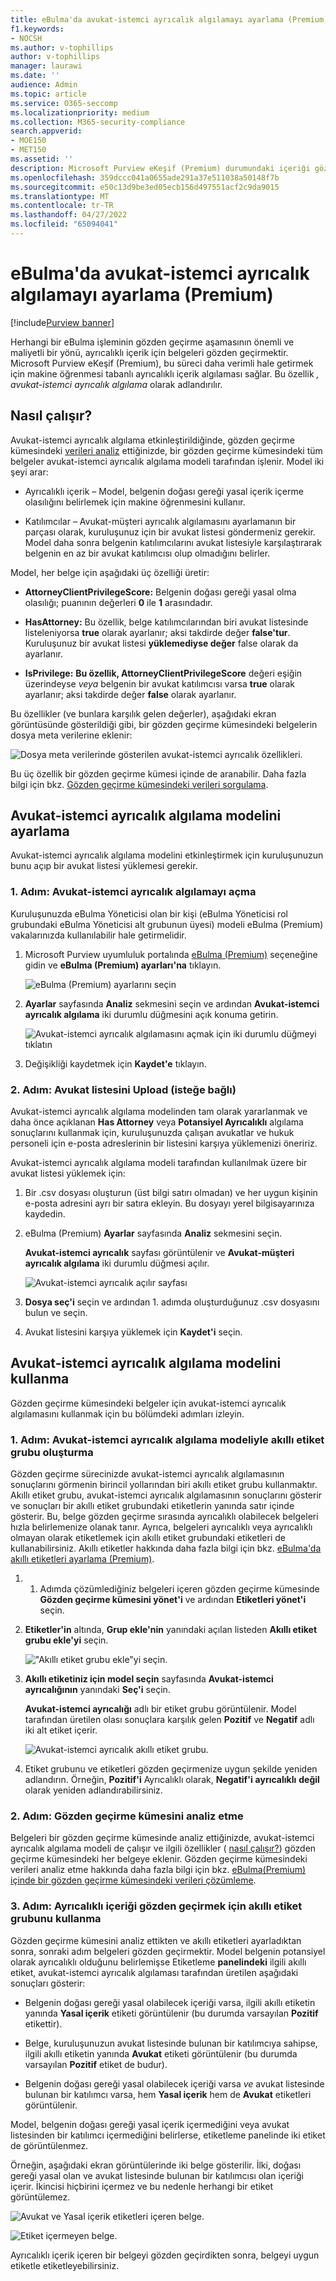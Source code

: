 ```yaml
---
title: eBulma'da avukat-istemci ayrıcalık algılamayı ayarlama (Premium)
f1.keywords:
- NOCSH
ms.author: v-tophillips
author: v-tophillips
manager: laurawi
ms.date: ''
audience: Admin
ms.topic: article
ms.service: O365-seccomp
ms.localizationpriority: medium
ms.collection: M365-security-compliance
search.appverid:
- MOE150
- MET150
ms.assetid: ''
description: Microsoft Purview eKeşif (Premium) durumundaki içeriği gözden geçirirken makine öğrenmesi tabanlı ayrıcalıklı içerik algılamasını kullanmak için avukat-istemci ayrıcalık algılama modelini kullanın.
ms.openlocfilehash: 359dccc041a0655ade291a37e511038a50148f7b
ms.sourcegitcommit: e50c13d9be3ed05ecb156d497551acf2c9da9015
ms.translationtype: MT
ms.contentlocale: tr-TR
ms.lasthandoff: 04/27/2022
ms.locfileid: "65094041"
---
```

# <a name="set-up-attorney-client-privilege-detection-in-ediscovery-premium"></a>eBulma'da avukat-istemci ayrıcalık algılamayı ayarlama (Premium)

[!include[Purview banner](../includes/purview-rebrand-banner.md)]

Herhangi bir eBulma işleminin gözden geçirme aşamasının önemli ve maliyetli bir yönü, ayrıcalıklı içerik için belgeleri gözden geçirmektir. Microsoft Purview eKeşif (Premium), bu süreci daha verimli hale getirmek için makine öğrenmesi tabanlı ayrıcalıklı içerik algılaması sağlar. Bu özellik *, avukat-istemci ayrıcalık algılama* olarak adlandırılır.

## <a name="how-does-it-work"></a>Nasıl çalışır?

Avukat-istemci ayrıcalık algılama etkinleştirildiğinde, gözden geçirme kümesindeki [verileri analiz](analyzing-data-in-review-set.md) ettiğinizde, bir gözden geçirme kümesindeki tüm belgeler avukat-istemci ayrıcalık algılama modeli tarafından işlenir. Model iki şeyi arar:

- Ayrıcalıklı içerik – Model, belgenin doğası gereği yasal içerik içerme olasılığını belirlemek için makine öğrenmesini kullanır.

- Katılımcılar – Avukat-müşteri ayrıcalık algılamasını ayarlamanın bir parçası olarak, kuruluşunuz için bir avukat listesi göndermeniz gerekir. Model daha sonra belgenin katılımcılarını avukat listesiyle karşılaştırarak belgenin en az bir avukat katılımcısı olup olmadığını belirler.

Model, her belge için aşağıdaki üç özelliği üretir:

- **AttorneyClientPrivilegeScore:** Belgenin doğası gereği yasal olma olasılığı; puanının değerleri **0** ile **1** arasındadır.

- **HasAttorney:** Bu özellik, belge katılımcılarından biri avukat listesinde listeleniyorsa **true** olarak ayarlanır; aksi takdirde değer **false'tur**. Kuruluşunuz bir avukat listesi **yüklemediyse değer** false olarak da ayarlanır.

- **IsPrivilege:** **Bu özellik, AttorneyClientPrivilegeScore** değeri eşiğin üzerindeyse *veya* belgenin bir avukat katılımcısı varsa **true** olarak ayarlanır; aksi takdirde değer **false** olarak ayarlanır.

Bu özellikler (ve bunlara karşılık gelen değerler), aşağıdaki ekran görüntüsünde gösterildiği gibi, bir gözden geçirme kümesindeki belgelerin dosya meta verilerine eklenir:

![Dosya meta verilerinde gösterilen avukat-istemci ayrıcalık özellikleri.](../media/AeDAttorneyClientPrivilegeMetadata.png)

Bu üç özellik bir gözden geçirme kümesi içinde de aranabilir. Daha fazla bilgi için bkz. [Gözden geçirme kümesindeki verileri sorgulama](review-set-search.md).

## <a name="set-up-the-attorney-client-privilege-detection-model"></a>Avukat-istemci ayrıcalık algılama modelini ayarlama

Avukat-istemci ayrıcalık algılama modelini etkinleştirmek için kuruluşunuzun bunu açıp bir avukat listesi yüklemesi gerekir.

### <a name="step-1-turn-on-attorney-client-privilege-detection"></a>1. Adım: Avukat-istemci ayrıcalık algılamayı açma

Kuruluşunuzda eBulma Yöneticisi olan bir kişi (eBulma Yöneticisi rol grubundaki eBulma Yöneticisi alt grubunun üyesi) modeli eBulma (Premium) vakalarınızda kullanılabilir hale getirmelidir.

1. Microsoft Purview uyumluluk portalında [eBulma (Premium)](https://go.microsoft.com/fwlink/p/?linkid=2173764) seçeneğine gidin ve **eBulma (Premium) ayarları'na** tıklayın.

   ![eBulma (Premium) ayarlarını seçin](..\media\HistoricalVersions1.png)

2. **Ayarlar** sayfasında **Analiz** sekmesini seçin ve ardından **Avukat-istemci ayrıcalık algılama** iki durumlu düğmesini açık konuma getirin.

   ![Avukat-istemci ayrıcalık algılamasını açmak için iki durumlu düğmeyi tıklatın](..\media\TurnOnAttorneyClientPrivilegeDetection.png)

3. Değişikliği kaydetmek için **Kaydet'e** tıklayın.

### <a name="step-2-upload-a-list-of-attorneys-optional"></a>2. Adım: Avukat listesini Upload (isteğe bağlı)

Avukat-istemci ayrıcalık algılama modelinden tam olarak yararlanmak ve daha önce açıklanan **Has Attorney** veya **Potansiyel Ayrıcalıklı** algılama sonuçlarını kullanmak için, kuruluşunuzda çalışan avukatlar ve hukuk personeli için e-posta adreslerinin bir listesini karşıya yüklemenizi öneririz.

Avukat-istemci ayrıcalık algılama modeli tarafından kullanılmak üzere bir avukat listesi yüklemek için:

1. Bir .csv dosyası oluşturun (üst bilgi satırı olmadan) ve her uygun kişinin e-posta adresini ayrı bir satıra ekleyin. Bu dosyayı yerel bilgisayarınıza kaydedin.

2. eBulma (Premium) **Ayarlar** sayfasında **Analiz** sekmesini seçin.

   **Avukat-istemci ayrıcalık** sayfası görüntülenir ve **Avukat-müşteri ayrıcalık algılama** iki durumlu düğmesi açılır.

   ![Avukat-istemci ayrıcalık açılır sayfası](..\media\AeDUploadAttorneyList1.png)

3. **Dosya seç'i** seçin ve ardından 1. adımda oluşturduğunuz .csv dosyasını bulun ve seçin.

4. Avukat listesini karşıya yüklemek için **Kaydet'i** seçin.

## <a name="use-the-attorney-client-privilege-detection-model"></a>Avukat-istemci ayrıcalık algılama modelini kullanma

Gözden geçirme kümesindeki belgeler için avukat-istemci ayrıcalık algılamasını kullanmak için bu bölümdeki adımları izleyin.

### <a name="step-1-create-a-smart-tag-group-with-attorney-client-privilege-detection-model"></a>1. Adım: Avukat-istemci ayrıcalık algılama modeliyle akıllı etiket grubu oluşturma

Gözden geçirme sürecinizde avukat-istemci ayrıcalık algılamasının sonuçlarını görmenin birincil yollarından biri akıllı etiket grubu kullanmaktır. Akıllı etiket grubu, avukat-istemci ayrıcalık algılamasının sonuçlarını gösterir ve sonuçları bir akıllı etiket grubundaki etiketlerin yanında satır içinde gösterir. Bu, belge gözden geçirme sırasında ayrıcalıklı olabilecek belgeleri hızla belirlemenize olanak tanır. Ayrıca, belgeleri ayrıcalıklı veya ayrıcalıklı olmayan olarak etiketlemek için akıllı etiket grubundaki etiketleri de kullanabilirsiniz. Akıllı etiketler hakkında daha fazla bilgi için bkz. [eBulma'da akıllı etiketleri ayarlama (Premium)](smart-tags.md).

1. 1. Adımda çözümlediğiniz belgeleri içeren gözden geçirme kümesinde **Gözden geçirme kümesini yönet'i** ve ardından **Etiketleri yönet'i** seçin.

2. **Etiketler'in** altında, **Grup ekle'nin** yanındaki açılan listeden **Akıllı etiket grubu ekle'yi** seçin.

   !["Akıllı etiket grubu ekle"yi seçin.](../media/AeDCreateSmartTag.png)

3. **Akıllı etiketiniz için model seçin** sayfasında **Avukat-istemci ayrıcalığının** yanındaki **Seç'i** seçin.

   **Avukat-istemci ayrıcalığı** adlı bir etiket grubu görüntülenir. Model tarafından üretilen olası sonuçlara karşılık gelen **Pozitif** ve **Negatif** adlı iki alt etiket içerir.

   ![Avukat-istemci ayrıcalık akıllı etiket grubu.](../media/AeDAttorneyClientSmartTagGroup.png)

3. Etiket grubunu ve etiketleri gözden geçirmenize uygun şekilde yeniden adlandırın. Örneğin, **Pozitif'i** Ayrıcalıklı olarak, **Negatif'i** **ayrıcalıklı** **değil** olarak yeniden adlandırabilirsiniz.

### <a name="step-2-analyze-a-review-set"></a>2. Adım: Gözden geçirme kümesini analiz etme

Belgeleri bir gözden geçirme kümesinde analiz ettiğinizde, avukat-istemci ayrıcalık algılama modeli de çalışır ve ilgili özellikler ( [nasıl çalışır?](#how-does-it-work)) gözden geçirme kümesindeki her belgeye eklenir. Gözden geçirme kümesindeki verileri analiz etme hakkında daha fazla bilgi için bkz. [eBulma(Premium) içinde bir gözden geçirme kümesindeki verileri çözümleme](analyzing-data-in-review-set.md).

### <a name="step-3-use-the-smart-tag-group-for-review-of-privileged-content"></a>3. Adım: Ayrıcalıklı içeriği gözden geçirmek için akıllı etiket grubunu kullanma

Gözden geçirme kümesini analiz ettikten ve akıllı etiketleri ayarladıktan sonra, sonraki adım belgeleri gözden geçirmektir. Model belgenin potansiyel olarak ayrıcalıklı olduğunu belirlemişse Etiketleme **panelindeki** ilgili akıllı etiket, avukat-istemci ayrıcalık algılaması tarafından üretilen aşağıdaki sonuçları gösterir:

- Belgenin doğası gereği yasal olabilecek içeriği varsa, ilgili akıllı etiketin yanında **Yasal içerik** etiketi görüntülenir (bu durumda varsayılan **Pozitif** etikettir).

- Belge, kuruluşunuzun avukat listesinde bulunan bir katılımcıya sahipse, ilgili akıllı etiketin yanında **Avukat** etiketi görüntülenir (bu durumda varsayılan **Pozitif** etiket de budur).

- Belgenin doğası gereği yasal olabilecek içeriği varsa *ve* avukat listesinde bulunan bir katılımcı varsa, hem **Yasal içerik**  hem de **Avukat** etiketleri görüntülenir. 

Model, belgenin doğası gereği yasal içerik içermediğini veya avukat listesinden bir katılımcı içermediğini belirlerse, etiketleme panelinde iki etiket de görüntülenmez.

Örneğin, aşağıdaki ekran görüntülerinde iki belge gösterilir. İlki, doğası gereği yasal olan ve avukat listesinde bulunan bir katılımcısı olan içeriği içerir. İkincisi hiçbirini içermez ve bu nedenle herhangi bir etiket görüntülemez.

![Avukat ve Yasal içerik etiketleri içeren belge.](../media/AeDTaggingPanelLegalContentAttorney.png)

![Etiket içermeyen belge.](../media/AeDTaggingPanelNegative.png)

Ayrıcalıklı içerik içeren bir belgeyi gözden geçirdikten sonra, belgeyi uygun etiketle etiketleyebilirsiniz.
